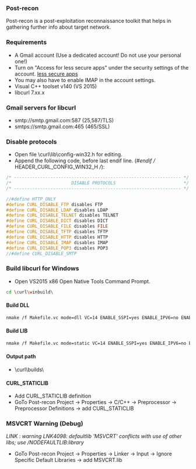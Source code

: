 ### Post-recon
Post-recon is a post-exploitation reconnaissance toolkit that helps in gathering further info about target network.


### Requirements

* A Gmail account (Use a dedicated account! Do not use your personal one!)
* Turn on "Access for less secure apps" under the security settings of the account. [less secure apps](https://www.google.com/settings/security/lesssecureapps)
* You may also have to enable IMAP in the account settings.
* Visual C++ toolset v140 (VS 2015)
* libcurl 7.xx.x


### Gmail servers for libcurl

* smtp://smtp.gmail.com:587		(25,587/TLS)
* smtps://smtp.gmail.com:465	(465/SSL)


### Disable protocols

* Open file \curl\lib\config-win32.h for editing.
* Append the following code, before last endif line. (*#endif /* HEADER_CURL_CONFIG_WIN32_H */*):

```cpp
/* ---------------------------------------------------------------- */
/*                       DISABLE PROTOCOLS                          */
/* ---------------------------------------------------------------- */

//#define HTTP_ONLY
#define CURL_DISABLE_FTP disables FTP
#define CURL_DISABLE_LDAP disables LDAP
#define CURL_DISABLE_TELNET disables TELNET
#define CURL_DISABLE_DICT disables DICT
#define CURL_DISABLE_FILE disables FILE
#define CURL_DISABLE_TFTP disables TFTP
#define CURL_DISABLE_HTTP disables HTTP
#define CURL_DISABLE_IMAP disables IMAP
#define CURL_DISABLE_POP3 disables POP3
//#define CURL_DISABLE_SMTP
```


### Build libcurl for Windows

* Open VS2015 x86 Open Native Tools Command Prompt.

```bash
cd \curl\winbuild\
```

#### Build DLL

```bash
nmake /f Makefile.vc mode=dll VC=14 ENABLE_SSPI=yes ENABLE_IPV6=no ENABLE_IDN=no ENABLE_WINSSL=yes GEN_PDB=no DEBUG=no MACHINE=x86
```

#### Build LIB

```bash
nmake /f Makefile.vc mode=static VC=14 ENABLE_SSPI=yes ENABLE_IPV6=no ENABLE_IDN=no ENABLE_WINSSL=yes GEN_PDB=no DEBUG=no MACHINE=x86
```

#### Output path

* \curl\builds\


#### CURL_STATICLIB

* Add CURL_STATICLIB definition
* GoTo Post-recon Project -> Properties -> C/C++ -> Preprocessor -> Preprocessor Definitions -> add CURL_STATICLIB


### MSVCRT Warning (Debug)

*LINK : warning LNK4098: defaultlib 'MSVCRT' conflicts with use of other libs; use /NODEFAULTLIB:library*

* GoTo Post-recon Project -> Properties -> Linker -> Input -> Ignore Specific Default Libraries -> add MSVCRT.lib


